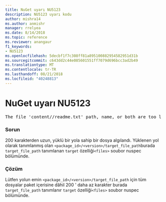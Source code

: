 ```yaml
---
title: NuGet uyarı NU5123
description: NU5123 uyarı kodu
author: mishra14
ms.author: anmishr
manager: rrelyea
ms.date: 8/14/2018
ms.topic: reference
ms.reviewer: anangaur
f1_keywords:
- NU5123
ms.openlocfilehash: 5decbf1f7c308ff81a895100882954582951d31b
ms.sourcegitcommit: c643dd2c44e085601551ff7079d696bcc3ad2b49
ms.translationtype: MT
ms.contentlocale: tr-TR
ms.lasthandoff: 08/21/2018
ms.locfileid: "40248813"
---
```

# <a name="nuget-warning-nu5123"></a>NuGet uyarı NU5123
<pre>The file 'content/<LongPath>/readme.txt' path, name, or both are too long. Your package might not work without long file path support. Please shorten the file path or file name.</pre>

### <a name="issue"></a>Sorun

200 karakterden uzun, yüklü bir yola sahip bir dosya algılandı. Yüklenen yol olarak tanımlanmış olan `<package_id>/<version>/target_file_path`burada `target_file_path` tanımlanan `target` özelliği`<files>` soubor nuspec bölümünde.


### <a name="solution"></a>Çözüm

Lütfen yolun emin `<package_id>/<version>/target_file_path` için tüm dosyalar paket içerisine dâhil 200 ' daha az karakter burada `target_file_path` tanımlanır `target` özelliği`<files>` soubor nuspec bölümünde.

